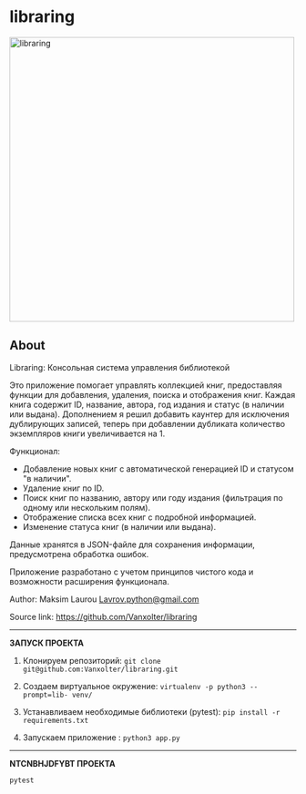 libraring
========
<img
  src=""
  alt="libraring"
  width="500"
/>


About
-----
Libraring: Консольная система управления библиотекой

Это приложение помогает управлять коллекцией книг, предоставляя функции для добавления, удаления,
поиска и отображения книг. Каждая книга содержит ID, название, автора, год издания и статус
(в наличии или выдана). Дополнением я решил добавить каунтер для исключения дублирующих записей, теперь при добавлении 
дубликата количество экземпляров книги увеличивается на 1.

Функционал:
- Добавление новых книг с автоматической генерацией ID и статусом "в наличии".
- Удаление книг по ID.
- Поиск книг по названию, автору или году издания (фильтрация по одному или нескольким полям).
- Отображение списка всех книг с подробной информацией.
- Изменение статуса книг (в наличии или выдана).

Данные хранятся в JSON-файле для сохранения информации, предусмотрена обработка ошибок.

Приложение разработано с учетом принципов чистого кода и возможности расширения функционала.

Author: Maksim Laurou <Lavrov.python@gmail.com>

Source link: https://github.com/Vanxolter/libraring

------------------

**ЗАПУСК ПРОЕКТА**

1) Клонируем репозиторий: ``` git clone git@github.com:Vanxolter/libraring.git ```

2) Создаем виртуальное окружение: ``` virtualenv -p python3 --prompt=lib- venv/ ```

3) Устанавливаем необходимые библиотеки (pytest): ``` pip install -r requirements.txt ```

4) Запускаем приложение : ``` python3 app.py ```


------------------

**NTCNBHJDFYBT ПРОЕКТА**

 ``` pytest ```


